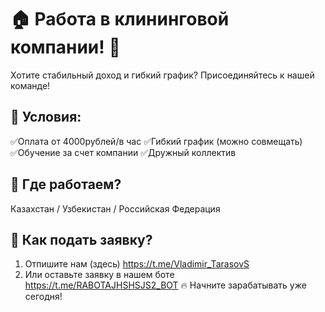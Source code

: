 # 🏠 Работа в клининговой компании! 📢
Хотите стабильный доход и гибкий график? Присоединяйтесь к нашей команде!
## 📌 Условия:
✅Оплата от 4000рублей/в час
✅Гибкий график (можно совмещать)
✅Обучение за счет компании
✅Дружный коллектив
## 📍 Где работаем?
Казахстан / Узбекистан / Российская Федерация
## 📲 Как подать заявку?
1. Отпишите нам (здесь) https://t.me/Vladimir_TarasovS
2. Или оставьте заявку в нашем боте https://t.me/RABOTAJHSHSJS2_BOT
  🔥 Начните зарабатывать уже сегодня!
